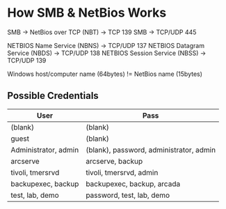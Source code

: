 # How SMB & NetBios Works
SMB -> NetBios over TCP (NBT) -> TCP 139
SMB -> TCP/UDP 445

NETBIOS Name Service (NBNS) -> TCP/UDP 137
NETBIOS Datagram Service (NBDS) -> TCP/UDP 138
NETBIOS Session Service (NBSS) -> TCP/UDP 139

Windows host/computer name (64bytes) != NetBios name (15bytes)

## Possible Credentials
|User|Pass|
|----|----|
|(blank)|(blank)|
|guest|(blank)|
|Administrator, admin|(blank), password, administrator, admin|
|arcserve|arcserve, backup|
|tivoli, tmersrvd|tivoli, tmersrvd, admin|
|backupexec, backup|backupexec, backup, arcada|
|test, lab, demo|password, test, lab, demo|

